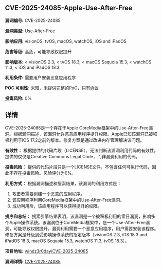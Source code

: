 ## CVE-2025-24085-Apple-Use-After-Free

**漏洞编号:** CVE-2025-24085

**漏洞类型:** Use-After-Free

**影响应用:** visionOS, tvOS, macOS, watchOS, iOS and iPadOS

**危害等级:** 高危，可能导致权限提升

**影响版本:** < visionOS 2.3, < tvOS 18.3, < macOS Sequoia 15.3, < watchOS 11.3, < iOS and iPadOS 18.3

**利用条件:** 需要用户安装恶意应用程序

**POC 可用性:** 未知，未提供完整的PoC，只有协议

**投毒风险:** 0%

## 详情

CVE-2025-24085是一个存在于Apple CoreMedia框架中的Use-After-Free漏洞。根据漏洞描述，该漏洞允许恶意应用程序提升权限。Apple已知该漏洞已被积极利用于iOS 17.2之前的版本。修复方案是通过改进内存管理解决该问题。

**有效性：**
根据提供的代码片段（LICENSE），无法判断该漏洞利用代码的有效性。提供的仅仅是Creative Commons Legal Code，而非漏洞利用的代码。

**投毒风险：**
提供的代码片段只是一个LICENSE文件，不包含任何可执行代码，因此不存在投毒风险。风险评分为0%。

**利用方式：**
根据漏洞描述和搜索结果，该漏洞的利用方式是：
1.  攻击者需要创建一个恶意的应用程序。
2.  该应用程序利用CoreMedia框架中的Use-After-Free漏洞。
3.  成功利用后，该应用程序可以获得提升的权限。

**排序和总结：**
搜索引擎结果表明，该漏洞是一个被积极利用的零日漏洞，影响多个Apple操作系统。该漏洞位于CoreMedia框架中，是一个Use-After-Free漏洞，可能导致权限提升。漏洞利用需要一个恶意应用程序，用户需要安装该程序。修复方案是升级到受影响操作系统的指定版本（visionOS 2.3, iOS 18.3 and iPadOS 18.3, macOS Sequoia 15.3, watchOS 11.3, tvOS 18.3）。

**项目地址:** [windz3r0day/CVE-2025-24085](https://github.com/windz3r0day/CVE-2025-24085)

**漏洞详情:** [CVE-2025-24085](https://nvd.nist.gov/vuln/detail/CVE-2025-24085)